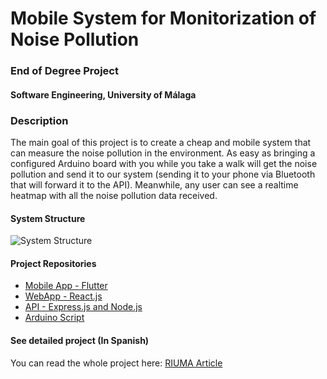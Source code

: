 # Mobile System for Monitorization of Noise Pollution
### End of Degree Project
#### Software Engineering, University of Málaga

### Description

The main goal of this project is to create a cheap and mobile system that can measure the noise pollution in the environment.
As easy as bringing a configured Arduino board with you while you take a walk will get the noise pollution and send it to our system (sending it to your phone via Bluetooth that will forward it to the API).
Meanwhile, any user can see a realtime heatmap with all the noise pollution data received.

#### System Structure
![System Structure](https://i.imgur.com/LYC8Th0.png)

#### Project Repositories
- [Mobile App - Flutter](https://github.com/JaysusM/TFG-Mobile-App)
- [WebApp - React.js](https://github.com/JaysusM/TFG-Client)
- [API - Express.js and Node.js](https://github.com/JaysusM/TFG-Api)
- [Arduino Script](https://github.com/JaysusM/TFG-Arduino-Sensor)

#### See detailed project (In Spanish)
You can read the whole project here: [RIUMA Article](https://riuma.uma.es/xmlui/handle/10630/20457)

